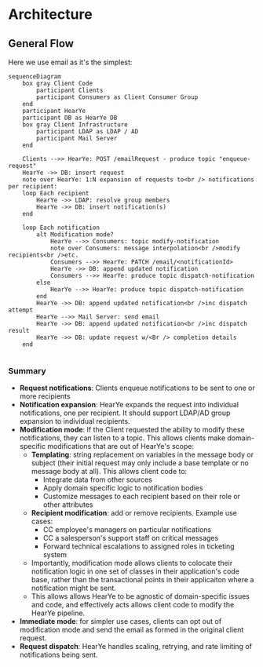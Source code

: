 
# Architecture

## General Flow
Here we use email as it's the simplest:
```mermaid
sequenceDiagram
    box gray Client Code
        participant Clients
        participant Consumers as Client Consumer Group
    end
    participant HearYe
    participant DB as HearYe DB
    box gray Client Infrastructure
        participant LDAP as LDAP / AD
        participant Mail Server
    end
    
    Clients -->> HearYe: POST /emailRequest - produce topic "enqueue-request"
    HearYe ->> DB: insert request
    note over HearYe: 1:N expansion of requests to<br /> notifications per recipient:
    loop Each recipient
        HearYe ->> LDAP: resolve group members
        HearYe ->> DB: insert notification(s)
    end
    
    loop Each notification
        alt Modification mode?
            HearYe -->> Consumers: topic modify-notification
            note over Consumers: message interpolation<br />modify recipients<br />etc.
            Consumers -->> HearYe: PATCH /email/<notificationId>
            HearYe ->> DB: append updated notification
            Consumers -->> HearYe: produce topic dispatch-notification
        else
            HearYe -->> HearYe: produce topic dispatch-notification
        end
        HearYe ->> DB: append updated notification<br />inc dispatch attempt
        HearYe -->> Mail Server: send email
        HearYe ->> DB: append updated notification<br />inc dispatch result
        HearYe ->> DB: update request w/<Br /> completion details
    end
    
```

### Summary
- **Request notifications**: Clients enqueue notifications to be sent to one or more recipients
- **Notification expansion**: HearYe expands the request into individual notifications, one per 
    recipient. It should support LDAP/AD group expansion to individual recipients.
- **Modification mode**: If the Client requested the ability to modify these notifications, 
    they can listen to a topic. This allows clients make domain-specific modifications that are out of HearYe's scope:
  - **Templating**: string replacement on variables in the message body or subject 
    (their initial request may only include a base template or no message body at all). This allows client code to:
    - Integrate data from other sources
    - Apply domain specific logic to notification bodies
    - Customize messages to each recipient based on their role or other attributes
  - **Recipient modification**: add or remove recipients. Example use cases:
    - CC employee's managers on particular notifications
    - CC a salesperson's support staff on critical messages
    - Forward technical escalations to assigned roles in ticketing system
  - Importantly, modification mode allows clients to colocate their notification logic in one
    set of classes in their application's code base, rather than the transactional points in their applicaiton where 
    a notification might be sent.
  - This allows allows HearYe to be agnostic of domain-specific issues and code, and effectively acts
    allows client code to modify the HearYe pipeline.
- **Immediate mode**: for simpler use cases, clients can opt out of modification mode and send the email as formed in the original client request.
- **Request dispatch**: HearYe handles scaling, retrying, and rate limiting of notifications being sent.